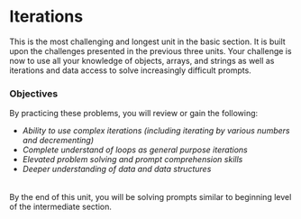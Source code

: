 # Iterations
This is the most challenging and longest unit in the basic section. It is built upon the challenges presented in the previous three units. Your challenge is now to use all your knowledge of objects, arrays, and strings as well as iterations and data access to solve increasingly difficult prompts. 

### Objectives
By practicing these problems, you will review or gain the following:
- *Ability to use complex iterations (including iterating by various numbers and decrementing)*
- *Complete understand of loops as general purpose iterations*
- *Elevated problem solving and prompt comprehension skills*
- *Deeper understanding of data and data structures*
######
By the end of this unit, you will be solving prompts similar to beginning level of the intermediate section.
######

